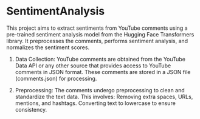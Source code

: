 # SentimentAnalysis
This project aims to extract sentiments from YouTube comments using a pre-trained sentiment analysis model from the Hugging Face Transformers library. It preprocesses the comments, performs sentiment analysis, and normalizes the sentiment scores.

1. Data Collection: YouTube comments are obtained from the YouTube Data API or any other source that provides access to YouTube comments in JSON format. These comments are stored in a JSON file (comments.json) for processing.

2. Preprocessing: The comments undergo preprocessing to clean and standardize the text data. This involves: Removing extra spaces, URLs, mentions, and hashtags. Converting text to lowercase to ensure consistency.
